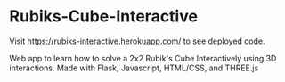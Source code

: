 # Rubiks-Cube-Interactive

Visit https://rubiks-interactive.herokuapp.com/ to see deployed code.

Web app to learn how to solve a 2x2 Rubik's Cube Interactively using 3D interactions. Made with Flask, Javascript, HTML/CSS, and THREE.js
